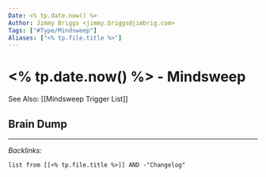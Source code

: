 ```yaml
---
Date: <% tp.date.now() %>
Author: Jimmy Briggs <jimmy.briggs@jimbrig.com>
Tags: ["#Type/Mindsweep"]
Aliases: ["<% tp.file.title %>"]
---
```


# <% tp.date.now() %> - Mindsweep

See Also: [[Mindsweep Trigger List]]

## Brain Dump

***

*Backlinks:*

```dataview
list from [[<% tp.file.title %>]] AND -"Changelog"
```